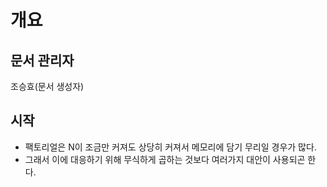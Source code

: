 # 개요
## 문서 관리자
조승효(문서 생성자)
## 시작
   - 팩토리얼은 N이 조금만 커져도 상당히 커져서 메모리에 담기 무리일 경우가 많다.
   - 그래서 이에 대응하기 위해 무식하게 곱하는 것보다 여러가지 대안이 사용되곤 한다.